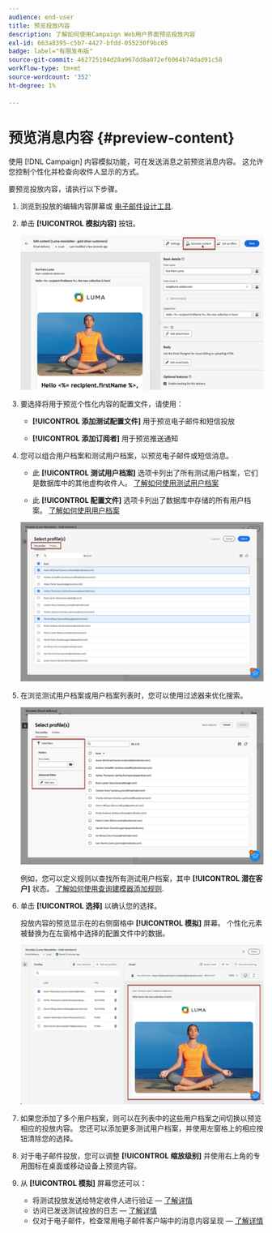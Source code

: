 ```yaml
---
audience: end-user
title: 预览投放内容
description: 了解如何使用Campaign Web用户界面预览投放内容
exl-id: 663a8395-c5b7-4427-bfdd-055230f9bc05
badge: label="有限发布版"
source-git-commit: 462725104d28a967dd8a072ef6064b74dad91c58
workflow-type: tm+mt
source-wordcount: '352'
ht-degree: 1%

---
```



# 预览消息内容 {#preview-content}

使用 [!DNL Campaign] 内容模拟功能，可在发送消息之前预览消息内容。 这允许您控制个性化并检查向收件人显示的方式。

要预览投放内容，请执行以下步骤。

1. 浏览到投放的编辑内容屏幕或 [电子邮件设计工具](../email/get-started-email-designer.md).

1. 单击 **[!UICONTROL 模拟内容]** 按钮。

   ![](assets/simulate-button.png)

1. 要选择将用于预览个性化内容的配置文件，请使用：

   * **[!UICONTROL 添加测试配置文件]** 用于预览电子邮件和短信投放

   * **[!UICONTROL 添加订阅者]** 用于预览推送通知

1. 您可以组合用户档案和测试用户档案，以预览电子邮件或短信消息。

   * 此 **[!UICONTROL 测试用户档案]** 选项卡列出了所有测试用户档案，它们是数据库中的其他虚构收件人。 [了解如何使用测试用户档案](../audience/test-profiles.md)

   * 此 **[!UICONTROL 配置文件]** 选项卡列出了数据库中存储的所有用户档案。 [了解如何使用用户档案](../audience/about-recipients.md)

   ![](assets/simulate-select-profiles.png)

1. 在浏览测试用户档案或用户档案列表时，您可以使用过滤器来优化搜索。

   ![](assets/simulate-test-profile-filter.png)

   例如，您可以定义规则以查找所有测试用户档案，其中 **[!UICONTROL 潜在客户]** 状态。 [了解如何使用查询建模器添加规则](../query/query-modeler-overview.md).

1. 单击 **[!UICONTROL 选择]** 以确认您的选择。

   投放内容的预览显示在的右侧窗格中 **[!UICONTROL 模拟]** 屏幕。 个性化元素被替换为在左窗格中选择的配置文件中的数据。

   ![](assets/simulate-preview.png)

1. 如果您添加了多个用户档案，则可以在列表中的这些用户档案之间切换以预览相应的投放内容。 您还可以添加更多测试用户档案，并使用左窗格上的相应按钮清除您的选择。

1. 对于电子邮件投放，您可以调整 **[!UICONTROL 缩放级别]** 并使用右上角的专用图标在桌面或移动设备上预览内容。

1. 从 **[!UICONTROL 模拟]** 屏幕您还可以：
   * 将测试投放发送给特定收件人进行验证 —  [了解详情](test-deliveries.md)
   * 访问已发送测试投放的日志 —  [了解详情](test-deliveries.md#access-test-deliveries)
   * 仅对于电子邮件，检查常用电子邮件客户端中的消息内容呈现 —  [了解详情](email-rendering.md)



